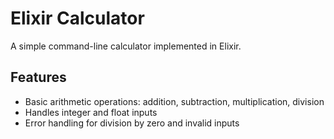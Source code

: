 # Elixir Calculator

A simple command-line calculator implemented in Elixir.

## Features
- Basic arithmetic operations: addition, subtraction, multiplication, division
- Handles integer and float inputs
- Error handling for division by zero and invalid inputs